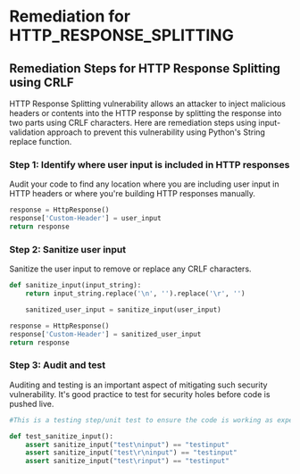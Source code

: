 # Remediation for HTTP_RESPONSE_SPLITTING

## Remediation Steps for HTTP Response Splitting using CRLF

HTTP Response Splitting vulnerability allows an attacker to inject malicious headers or contents into the HTTP response by splitting the response into two parts using CRLF characters. Here are remediation steps using input-validation approach to prevent this vulnerability using Python's String replace function.
        
### Step 1: Identify where user input is included in HTTP responses

Audit your code to find any location where you are including user input in HTTP headers or where you're building HTTP responses manually. 

```python 
response = HttpResponse()
response['Custom-Header'] = user_input
return response
```

### Step 2: Sanitize user input

Sanitize the user input to remove or replace any CRLF characters. 

```python 
def sanitize_input(input_string):
    return input_string.replace('\n', '').replace('\r', '')

    sanitized_user_input = sanitize_input(user_input)

response = HttpResponse()
response['Custom-Header'] = sanitized_user_input
return response
```

### Step 3: Audit and test

Auditing and testing is an important aspect of mitigating such security vulnerability. It's good practice to test for security holes before code is pushed live.

```python
#This is a testing step/unit test to ensure the code is working as expected.

def test_sanitize_input():
    assert sanitize_input("test\ninput") == "testinput"
    assert sanitize_input("test\r\ninput") == "testinput"
    assert sanitize_input("test\rinput") == "testinput"
```
